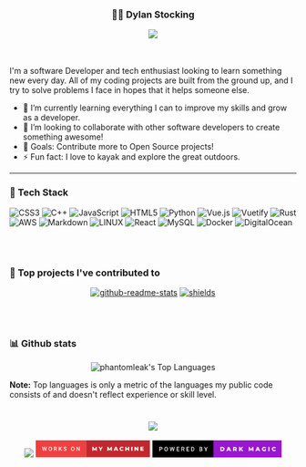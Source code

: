 <h3 align="center">
🚣‍♂️ Dylan Stocking
</h3>

<!-- Typing SVG by DenverCoder1 - https://github.com/DenverCoder1/readme-typing-svg -->
<p align="center">
 <a href="https://github.com/DenverCoder1/readme-typing-svg"><img src="https://readme-typing-svg.demolab.com/?  lines=Software%20and%20Web%20developer;Always%20learning%20new%20things;Tech%20Enthusiast;Problem%20Solver&font=Fira%20Code&center=true&width=440&height=45&color=26C7D5&vCenter=true&size=22&pause=1000"></a>
 </p>
 <br />
 
I'm a software Developer and tech enthusiast looking to learn something new every day. All of my coding projects are built from the ground up, and I try to solve problems I face in hopes that it helps someone else.

- 🌱 I’m currently learning everything I can to improve my skills and grow as a developer.
- 👯 I’m looking to collaborate with other software developers to create something awesome!
- 🥅 Goals: Contribute more to Open Source projects!
- ⚡ Fun fact: I love to kayak and explore the great outdoors.

---

### 🧰 Tech Stack
![CSS3](https://img.shields.io/badge/css3-%231572B6.svg?style=for-the-badge&logo=css3&logoColor=white) ![C++](https://img.shields.io/badge/c++-%2300599C.svg?style=for-the-badge&logo=c%2B%2B&logoColor=white) ![JavaScript](https://img.shields.io/badge/javascript-%23323330.svg?style=for-the-badge&logo=javascript&logoColor=%23F7DF1E) ![HTML5](https://img.shields.io/badge/html5-%23E34F26.svg?style=for-the-badge&logo=html5&logoColor=white) ![Python](https://img.shields.io/badge/python-3670A0?style=for-the-badge&logo=python&logoColor=ffdd54) ![Vue.js](https://img.shields.io/badge/vuejs-%2335495e.svg?style=for-the-badge&logo=vuedotjs&logoColor=%234FC08D) ![Vuetify](https://img.shields.io/badge/Vuetify-1867C0?style=for-the-badge&logo=vuetify&logoColor=AEDDFF) ![Rust](https://img.shields.io/badge/rust-%23000000.svg?style=for-the-badge&logo=rust&logoColor=white) ![AWS](https://img.shields.io/badge/AWS-%23FF9900.svg?style=for-the-badge&logo=amazon-aws&logoColor=white) ![Markdown](https://img.shields.io/badge/markdown-%23000000.svg?style=for-the-badge&logo=markdown&logoColor=white) ![LINUX](https://img.shields.io/badge/Linux-FCC624?style=for-the-badge&logo=linux&logoColor=black) ![React](https://img.shields.io/badge/react-%2320232a.svg?style=for-the-badge&logo=react&logoColor=%2361DAFB) ![MySQL](https://img.shields.io/badge/mysql-%2300f.svg?style=for-the-badge&logo=mysql&logoColor=white) ![Docker](https://img.shields.io/badge/docker-%230db7ed.svg?style=for-the-badge&logo=docker&logoColor=white) ![DigitalOcean](https://img.shields.io/badge/DigitalOcean-%230167ff.svg?style=for-the-badge&logo=digitalOcean&logoColor=white)

<br />

#

### 📕 Top projects I've contributed to

<p align="center">
  <a href="https://github.com/andrewvasilchuk/vue-lazy-youtube-video"><img width="278" src="https://denvercoder1-github-readme-stats.vercel.app/api/pin/?username=andrewvasilchuk&repo=vue-lazy-youtube-video&theme=react&bg_color=1F222E&title_color=F85D7F&hide_border=true&icon_color=F8D866&show_icons=false" alt="github-readme-stats"></a>
  <a href="https://github.com/ClarityCoders/RedditImageScraper"><img width="278" src="https://denvercoder1-github-readme-stats.vercel.app/api/pin/?username=ClarityCoders&repo=RedditImageScraper&theme=react&bg_color=1F222E&title_color=F85D7F&hide_border=true&icon_color=F8D866&show_icons=false" alt="shields"></a>
</p>
<br />

#
<!--
### 🔥 Streak stats
<p align="center">
<a href="https://git.io/streak-stats"><img src="https://streak-stats.demolab.com?user=phantomleak&theme=react&hide_border&border_radius=4.5" height="192px"/></a>
</p> -->

### 📊 Github stats
<!-- https://github.com/anuraghazra/github-readme-stats -->
<p align="center">
 <img alt="phantomleak's Top Languages" src="https://github-readme-stats-git-main-phantomleak.vercel.app/api/top-langs/?username=phantomleak&langs_count=8&layout=compact&theme=react&hide_border&border_radius=4.5&bg_color=1F222E&title_color=F85D7F&icon_color=F8D866&hide=Jupyter%20Notebook" />
</p>
<b>Note:</b> Top languages is only a metric of the languages my public code consists of and doesn't reflect experience or skill level.
<!-- <details> -->
<!--   <summary>💻 GitHub Profile Stats</summary> -->
<!--   <br/> -->
<!--   <p align="center"> -->
<!-- <a href="https://github.com/PhantomLeak/github-readme-stats"><img alt="Phantomleaks Github Stats" src="https://github-readme-stats.vercel.app/api?username=phantomleak&show_icons=true&include_all_commits=true&count_private=true&theme=react&hide_border&border_radius=4.5&bg_color=1F222E&title_color=F85D7F&icon_color=F8D866" height="192px"/></a> -->
<!--   </p> -->
<!--   <br/> -->
<!-- </details> -->

#

<p align="center">
  <img src="https://readme-typing-svg.demolab.com/?center=true&vCenter=true&color=26C7D5&pause=500&width=800&lines=;Hope+you+enjoy!;Now+we+both+probably+need+to+get+back+to+coding..." />
</p>

<p align="center">
<img height="30px" src="https://forthebadge.com/images/badges/built-with-love.svg">
<img height="30px" src="https://github.com/PhantomLeak/PhantomLeak/blob/main/worksOnMyMachine.svg" />
<img height="30px" src="https://github.com/PhantomLeak/PhantomLeak/blob/main/powered-by-dark-magic.svg" />
</p>


[linkedin]: https://www.linkedin.com/in/dylan-stocking-71985b19a/
